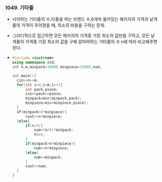 ### 1049. 기타줄

- 사야하는 기타줄의 수,타줄을 파는 브랜드 수,6개씩 들어있는 패키지의 가격과 낱개줄의 가격이 주어졌을 때, 최소의 비용을 구하는 문제.

- 그리디적으로 접근하면 모든 패키지의 가격중 가장 최소의 값만을 구하고, 모든 낱개줄의 가격중 가장 최소의 값을 구해 갈아야하는 기타줄의 수 n에 따라 비교해주면 된다.

- ```c++
  #include <iostream>
  using namespace std;
  int n,m,minpack=10000,minpiece=10000,num;
  
  int main(){
  	cin>>n>>m;
  	for(int i=0;i<m;i++){
  		int pack,piece;
  		cin>>pack>>piece;
  		minpack=min(minpack,pack);
  		minpiece=min(minpiece,piece);
  	}
  	if(minpack>6*minpiece){
  		cout<<n*minpiece;
  	}else{
  		if(n/6){
  			num=(n/6)*minpack;
  			n%=6;
  		}
  		if(minpack>n*minpiece){
  			num+=n*minpiece;
  		}else{
  			num+=minpack;
  		}
  		cout<<num;
  	}
  }
  ```

  